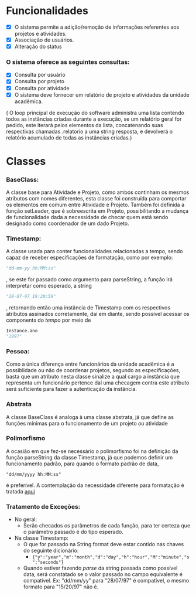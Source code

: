 # Funcionalidades
- [x] O sistema permite a adição/remoção de informações referentes aos projetos e atividades.
- [x] Associação de usuários.
- [x] Alteração do status

### O sistema oferece as seguintes consultas:
- [x] Consulta por usuário
- [x] Consulta por projeto
- [x] Consulta por atividade
- [x] O sistema deve fornecer um relatório de projeto e atividades da unidade acadêmica.

( O loop principal de execução do software administra uma lista contendo todos as instâncias criadas durante a execução, se um relatório geral for pedido, este iterará pelos elementos da lista, concatenando suas respectivas chamadas .relatorio a uma string resposta, e devolverá o relatório acumulado de todas as instâncias criadas.)

# Classes
### BaseClass:
A classe base para Atividade e Projeto, como ambos continham os mesmos atributos com nomes diferentes, esta classe foi construída para comportar os elementos em comum entre Atividade e Projeto. Também foi definida a função setLeader, que é sobreescrita em Projeto, possibilitando a mudança de funcionalidade dada a necessidade de checar quem está sendo designado como coordenador de um dado Projeto.
### Timestamp:
A classe usada para conter funcionalidades relacionadas a tempo, sendo capaz de receber especificações de formatação, como por exemplo: 
```python
"dd-mm-yy hh:MM:ss"
```
, se este for passado como argumento para parseString, a função irá interpretar como esperado, a string
```python
"28-07-97 19:20:59"
```
, retornando então uma instância de Timestamp com os respectivos atributos assinados corretamente, daí em diante, sendo possível acessar os components do _tempo_ por meio de 
```python
Instance.ano
"1997"
```

### Pessoa:
Como a única diferença entre funcionários da unidade acadêmica é a possiblidade ou não de coordenar projetos, segundo as especificações, basta que um atributo nesta classe sinalize a qual cargo a instância que representa um funcionário pertence daí uma checagem contra este atributo será suficiente para fazer a autenticação da instância.

### Abstrata
A classe BaseClass é analoga à uma classe abstrata, já que define as funções mínimas para o funcionamento de um projeto _ou_ atividade

### Polimorfismo
A ocasião em que fez-se necessário o polimorfismo foi na definição da função parseString da classe Timestamp, já que podemos definir um funcionamento padrão, para quando o formato padrão de data, 
```
"dd/mm/yyyy hh:MM:ss"
```
é preferível.
A contemplação da necessidade diferente para formatação é tratada [aqui](#Timestamp)
### Tratamento de Exceções:
- No geral:
    - Serão checados os parâmetros de cada função, para ter certeza que o parâmetro passado é do tipo esperado.
- Na classe Timestamp:
    - O que for passado na String format deve estar contido nas chaves do seguinte dicionário:
        - ```{"y":"year","m":"month","d":"day","h":"hour","M":"minute","s":"seconds"}```
    - Quando estiver fazendo _parse_ da string passada como possível data, será constatado se o valor passado no campo equivalente é compatível. Ex: "dd/mm/yy" para "28/07/97" é compatível, o mesmo formato para "15/20/97" não é.
